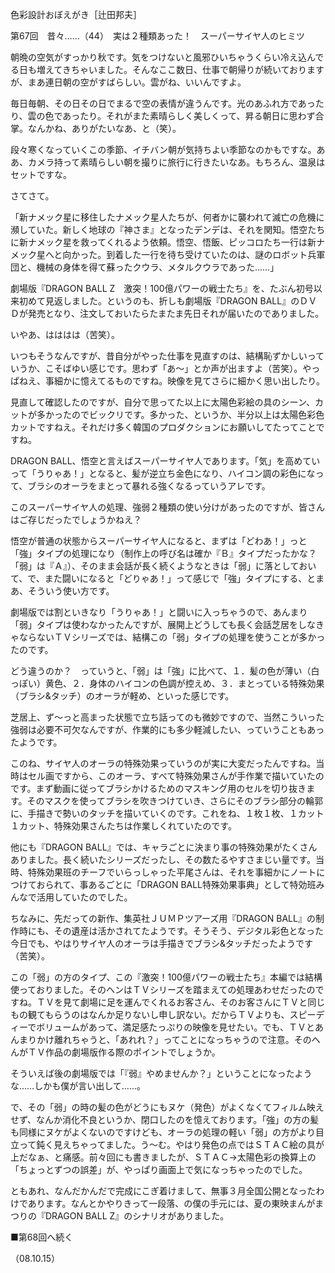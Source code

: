 <!-- source: http://web.archive.org/web/20250215190716/http://www.style.fm/as/05_column/tsujita/tsujita67.shtml -->

色彩設計おぼえがき［辻田邦夫］

第67回　昔々……（44）　実は２種類あった！　スーパーサイヤ人のヒミツ

朝晩の空気がすっかり秋です。気をつけないと風邪ひいちゃうくらい冷え込んでる日も増えてきちゃいました。そんなここ数日、仕事で朝帰りが続いておりますが、まあ連日朝の空がすばらしい。雲がね、いいんですよ。

毎日毎朝、その日その日でまるで空の表情が違うんです。光のあふれ方であったり、雲の色であったり。それがまた素晴らしく美しくって、昇る朝日に思わず合掌。なんかね、ありがたいなあ、と（笑）。

段々寒くなっていくこの季節、イチバン朝が気持ちよい季節なのかもですな。ああ、カメラ持って素晴らしい朝を撮りに旅行に行きたいなあ。もちろん、温泉はセットですな。

さてさて。

「新ナメック星に移住したナメック星人たちが、何者かに襲われて滅亡の危機に瀕していた。新しく地球の『神さま』となったデンデは、それを関知。悟空たちに新ナメック星を救ってくれるよう依頼。悟空、悟飯、ピッコロたち一行は新ナメック星へと向かった。到着した一行を待ち受けていたのは、謎のロボット兵軍団と、機械の身体を得て蘇ったクウラ、メタルクウラであった……」

劇場版『DRAGON BALL Z　激突！100億パワーの戦士たち』を、たぶん初号以来初めて見返しました。というのも、折しも劇場版『DRAGON BALL』のＤＶＤが発売となり、注文しておいたらたまたま先日それが届いたのでありました。

いやあ、はははは（苦笑）。

いつもそうなんですが、昔自分がやった仕事を見直すのは、結構恥ずかしいっていうか、こそばゆい感じです。思わず「あ〜」とか声が出ますよ（苦笑）。やっぱねえ、事細かに憶えてるものですね。映像を見てさらに細かく思い出したり。

見直して確認したのですが、自分で思ってた以上に太陽色彩絵の具のシーン、カットが多かったのでビックリです。多かった、というか、半分以上は太陽色彩色カットですねえ。それだけ多く韓国のプロダクションにお願いしてたってことですね。

DRAGON BALL、悟空と言えばスーパーサイヤ人であります。「気」を高めていって「うりゃあ！」となると、髪が逆立ち金色になり、ハイコン調の彩色になって、ブラシのオーラをまとって暴れる強くなるっていうアレです。

このスーパーサイヤ人の処理、強弱２種類の使い分けがあったのですが、皆さんはご存じだったでしょうかねえ？

悟空が普通の状態からスーパーサイヤ人になると、まずは「どわあ！」っと「強」タイプの処理になり（制作上の呼び名は確か『Ｂ』タイプだったかな？　「弱」は『Ａ』）、そのまま会話が長く続くようなときは「弱」に落としておいて、で、また闘いになると「どりゃあ！」って感じで「強」タイプにする、とまあ、そういう使い方です。

劇場版では割といきなり「うりゃあ！」と闘いに入っちゃうので、あんまり「弱」タイプは使わなかったんですが、展開上どうしても長く会話芝居をしなきゃならないＴＶシリーズでは、結構この「弱」タイプの処理を使うことが多かったのです。

どう違うのか？　っていうと、「弱」は「強」に比べて、１．髪の色が薄い（白っぽい）黄色、２．身体のハイコンの色調が控えめ、３．まとっている特殊効果（ブラシ&タッチ）のオーラが軽め、といった感じです。

芝居上、ず〜っと高まった状態で立ち話ってのも微妙ですので、当然こういった強弱は必要不可欠なんですが、作業的にも多少軽減したい、っていうこともあったようです。

このね、サイヤ人のオーラの特殊効果っていうのが実に大変だったんですね。当時はセル画ですから、このオーラ、すべて特殊効果さんが手作業で描いていたのです。まず動画に従ってブラシかけるためのマスキング用のセルを切り抜きます。そのマスクを使ってブラシを吹きつけていき、さらにそのブラシ部分の輪郭に、手描きで勢いのタッチを描いていくのです。これをね、１枚１枚、１カット１カット、特殊効果さんたちは作業しくれていたのです。

他にも『DRAGON BALL』では、キャラごとに決まり事の特殊効果がたくさんありました。長く続いたシリーズだったし、その数たるやすさまじい量です。当時、特殊効果班のチーフでいらっしゃった平尾さんは、それを事細かにノートにつけておられて、事あるごとに「DRAGON BALL特殊効果事典」として特効班みんなで活用していたのでした。

ちなみに、先だっての新作、集英社ＪＵＭＰツアーズ用『DRAGON BALL』の制作時にも、その遺産は活かされてたようです。そうそう、デジタル彩色となった今日でも、やはりサイヤ人のオーラは手描きでブラシ&タッチだったようです（苦笑）。

この「弱」の方のタイプ、この『激突！100億パワーの戦士たち』本編では結構使っておりました。そのヘンはＴＶシリーズを踏まえての処理あわせだったのですね。ＴＶを見て劇場に足を運んでくれるお客さん、そのお客さんにＴＶと同じもの観てもらうのはなんか足りないし申し訳ない。だからＴＶよりも、スピーディーでボリュームがあって、満足感たっぷりの映像を見せたい。でも、ＴＶとあんまりかけ離れちゃうと、「あれれ？」ってことになっちゃうので注意。そのへんがＴＶ作品の劇場版作る際のポイントでしょうか。

そういえば後の劇場版では「『弱』やめませんか？」ということになったような……しかも僕が言い出して……。

で、その「弱」の時の髪の色がどうにもヌケ（発色）がよくなくてフィルム映えせず、なんか消化不良というか、閉口したのを憶えております。「強」の方の髪も同様にヌケがよくないのですけども、オーラの処理の軽い「弱」の方がより目立って鈍く見えちゃってました。う〜む。やはり発色の点ではＳＴＡＣ絵の具が上だなぁ、と痛感。前々回にも書きましたが、ＳＴＡＣ→太陽色彩の換算上の「ちょっとずつの誤差」が、やっぱり画面上で気になっちゃったのでした。

ともあれ、なんだかんだで完成にこぎ着けまして、無事３月全国公開となったわけであります。なんとかやりきって一段落、の僕の手元には、夏の東映まんがまつりの『DRAGON BALL Z』のシナリオがありました。

■第68回へ続く

（08.10.15）
